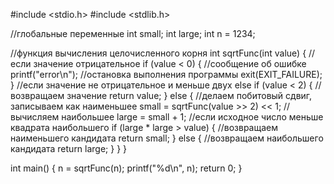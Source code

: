 #include <stdio.h>
#include <stdlib.h>

//глобальные переменные
int small;
int large;
int n = 1234;

//функция вычисления целочисленного корня
int sqrtFunc(int value) {
    //если значение отрицательное
    if (value < 0) {
        //сообщение об ошибке
        printf("error\n");
        //остановка выполнения программы
        exit(EXIT_FAILURE);
    }
    //если значение не отрицательное и меньше двух
    else if (value < 2) {
        //возвращаем значение
        return value;
    }
    else {
        //делаем побитовый сдвиг, записываем как наименьшее
        small = sqrtFunc(value >> 2) << 1;
        //вычисляем наибольшее
        large = small + 1;
        //если исходное число меньше квадрата наибольшего
        if (large * large > value) {
            //возвращаем наименьшего кандидата
            return small;
        }
        else {
            //возвращаем наибольшего кандидата
            return large;
        }
    }
}

int main() {
    n = sqrtFunc(n);
    printf("%d\n", n);
    return 0;
}
